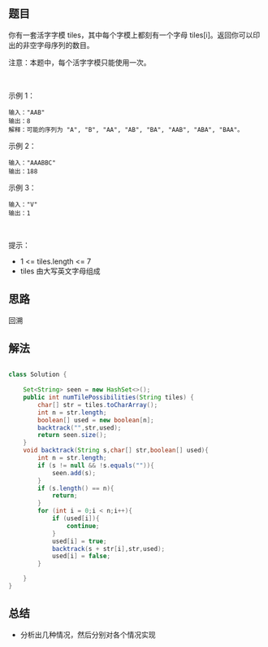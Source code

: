 

## 题目

你有一套活字字模 tiles，其中每个字模上都刻有一个字母 tiles[i]。返回你可以印出的非空字母序列的数目。

注意：本题中，每个活字字模只能使用一次。

 

示例 1：

    输入："AAB"
    输出：8
    解释：可能的序列为 "A", "B", "AA", "AB", "BA", "AAB", "ABA", "BAA"。
示例 2：

    输入："AAABBC"
    输出：188
示例 3：

    输入："V"
    输出：1
 

提示：

- 1 <= tiles.length <= 7
- tiles 由大写英文字母组成

## 思路

回溯

## 解法
```java

class Solution {
    
    Set<String> seen = new HashSet<>();
    public int numTilePossibilities(String tiles) {
        char[] str = tiles.toCharArray();
        int n = str.length;
        boolean[] used = new boolean[n];
        backtrack("",str,used);
        return seen.size();
    }
    void backtrack(String s,char[] str,boolean[] used){
        int n = str.length;
        if (s != null && !s.equals("")){
            seen.add(s);
        }
        if (s.length() == n){
            return;
        }
        for (int i = 0;i < n;i++){
            if (used[i]){
                continue;
            }
            used[i] = true;
            backtrack(s + str[i],str,used);
            used[i] = false;
        }

    }
}
```

## 总结

- 分析出几种情况，然后分别对各个情况实现 
